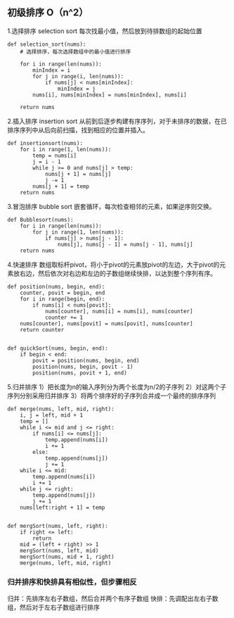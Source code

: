 ## 初级排序 O（n^2）
1.选择排序 selection sort
每次找最小值，然后放到待排数组的起始位置
```
def selection_sort(nums):
    # 选择排序，每次选择数组中的最小值进行排序

    for i in range(len(nums)):
        minIndex = i
        for j in range(i, len(nums)):
            if nums[j] < nums[minIndex]:
                minIndex = j
        nums[i], nums[minIndex] = nums[minIndex], nums[i]

    return nums

```
2.插入排序 insertion sort
从前到后逐步构建有序序列，对于未排序的数据，在已排序序列中从后向前扫描，找到相应的位置并插入。
```
def insertionsort(nums):
    for i in range(1, len(nums)):
        temp = nums[i]
        j = i - 1
        while j >= 0 and nums[j] > temp:
            nums[j + 1] = nums[j]
            j -= 1
        nums[j + 1] = temp
    return nums

```

3.冒泡排序 bubble sort
嵌套循环，每次检查相邻的元素，如果逆序则交换。
```
def Bubblesort(nums):
    for i in range(len(nums)):
        for j in range(1, len(nums)):
            if nums[j] > nums[j - 1]:
                nums[j], nums[j - 1] = nums[j - 1], nums[j]
    return nums
```

4.快速排序
数组取标杆pivot，将小于pivot的元素放pivot的左边，大于pivot的元素放右边，然后依次对右边和左边的子数组继续快排，以达到整个序列有序。
```
def position(nums, begin, end):
    counter, povit = begin, end
    for i in range(begin, end):
        if nums[i] < nums[povit]:
            nums[counter], nums[i] = nums[i], nums[counter]
            counter += 1
    nums[counter], nums[povit] = nums[povit], nums[counter]
    return counter


def quickSort(nums, begin, end):
    if begin < end:
        povit = position(nums, begin, end)
        position(nums, begin, povit - 1)
        position(nums, povit + 1, end)
```

5.归并排序
1）把长度为n的输入序列分为两个长度为n/2的子序列
2）对这两个子序列分别采用归并排序
3）将两个排序好的子序列合并成一个最终的排序序列

```
def merge(nums, left, mid, right):
    i, j = left, mid + 1
    temp = []
    while i <= mid and j <= right:
        if nums[i] <= nums[j]:
            temp.append(nums[i])
            i += 1
        else:
            temp.append(nums[j])
            j += 1
    while i <= mid:
        temp.append(nums[i])
        i += 1
    while j <= right:
        temp.append(nums[j])
        j += 1
    nums[left:right + 1] = temp


def mergSort(nums, left, right):
    if right <= left:
        return
    mid = (left + right) >> 1
    mergSort(nums, left, mid)
    mergSort(nums, mid + 1, right)
    merge(nums, left, mid, right)

```

### 归并排序和快排具有相似性，但步骤相反
归并：先排序左右子数组，然后合并两个有序子数组
快排：先调配出左右子数组，然后对于左右子数组进行排序